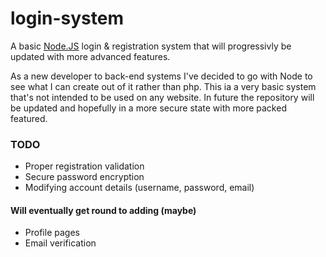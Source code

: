 # login-system
A basic [Node.JS](https://nodejs.org/en/) login & registration system that will progressivly be updated with more advanced features.

As a new developer to back-end systems I've decided to go with Node to see what I can create out of it rather than php. This ia a very basic system that's not intended to be used on any website. In future the repository will be updated and hopefully in a more secure state with more packed featured.

### TODO
* Proper registration validation
* Secure password encryption
* Modifying account details (username, password, email)

#### Will eventually get round to adding (maybe)
* Profile pages
* Email verification
